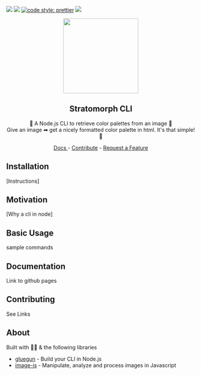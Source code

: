 ![](https://img.shields.io/github/issues-raw/jmeza081/stratomorph-cli.svg) ![](https://img.shields.io/github/license/jmeza081/stratomorph-cli.svg) [![code style: prettier](https://img.shields.io/badge/code_style-prettier-ff69b4.svg?style=flat-square)](https://github.com/prettier/prettier) ![](https://img.shields.io/github/stars/jmeza081/stratomorph-cli.svg?label=Stars&style=social)

<p align="center">
  <img
    src="https://user-images.githubusercontent.com/16481834/50317992-31d8d980-0484-11e9-83df-bcdd8104b95c.png"
    height="200"
  />
</p>

<h2 align="center">Stratomorph CLI</h2>

<p align="center">
  🌄 A Node.js CLI to retrieve color palettes from an image 🌄
  <br />
  Give an image ➡ get a nicely formatted color palette in html. It's that simple! 🎨
</p>
<p align="center">
    <a href="https://github.com/Jmeza081/stratomorph-cli/blob/master/docs/commands.md">
      Docs
    </a>
    -
    <a href="https://github.com/Jmeza081/stratomorph-cli/blob/master/docs/commands.md">Contribute</a>
    -
    <a href="https://github.com/Jmeza081/stratomorph-cli/blob/master/docs/commands.md">Request a Feature</a>
</p>


## Installation

[Instructions]

## Motivation

[Why a cli in node]

## Basic Usage

sample commands

## Documentation

Link to github pages

## Contributing

See Links

## About
Built with 💪🏽 & the following libraries
- [gluegun](https://github.com/infinitered/gluegun/) - Build your CLI in Node.js
- [image-js](https://www.npmjs.com/package/image-js) - Manipulate, analyze and process images in Javascript
